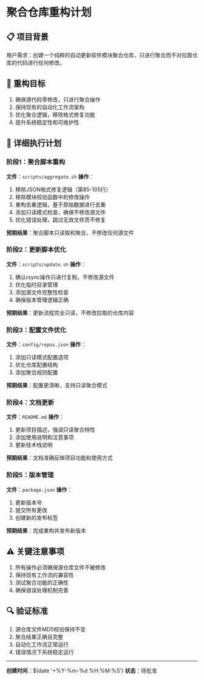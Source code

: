 # 聚合仓库重构计划

## 📋 项目背景
用户需求：创建一个纯粹的自动更新软件模块聚合仓库，只进行聚合而不对拉取仓库的代码进行任何修改。

## 🎯 重构目标
1. 确保源代码零修改，只进行聚合操作
2. 保持现有的自动化工作流架构
3. 优化聚合逻辑，移除格式修复功能
4. 提升系统稳定性和可维护性

## 📝 详细执行计划

### 阶段1：聚合脚本重构
**文件**：`scripts/aggregate.sh`
**操作**：
1. 移除JSON格式修复逻辑（第85-105行）
2. 移除模块校验函数中的修改操作
3. 重构去重逻辑，基于原始数据进行去重
4. 添加只读模式检查，确保不修改源文件
5. 优化错误处理，跳过无效文件而不修复

**预期结果**：聚合脚本只读取和聚合，不修改任何源文件

### 阶段2：更新脚本优化
**文件**：`scripts/update.sh`
**操作**：
1. 确认rsync操作只进行复制，不修改源文件
2. 优化临时目录管理
3. 添加源文件完整性检查
4. 确保版本管理逻辑正确

**预期结果**：更新流程完全只读，不修改拉取的仓库内容

### 阶段3：配置文件优化
**文件**：`config/repos.json`
**操作**：
1. 添加只读模式配置选项
2. 优化仓库配置结构
3. 添加聚合规则配置

**预期结果**：配置更清晰，支持只读聚合模式

### 阶段4：文档更新
**文件**：`README.md`
**操作**：
1. 更新项目描述，强调只读聚合特性
2. 添加使用说明和注意事项
3. 更新技术栈说明

**预期结果**：文档准确反映项目功能和使用方式

### 阶段5：版本管理
**文件**：`package.json`
**操作**：
1. 更新版本号
2. 提交所有更改
3. 创建新的发布标签

**预期结果**：完成重构并发布新版本

## ⚠️ 关键注意事项
1. 所有操作必须确保源仓库文件不被修改
2. 保持现有工作流的兼容性
3. 测试聚合功能的正确性
4. 确保错误处理机制完善

## 🔍 验证标准
1. 源仓库文件MD5校验保持不变
2. 聚合结果正确且完整
3. 自动化工作流正常运行
4. 错误情况下系统稳定运行

---
**创建时间**：$(date '+%Y-%m-%d %H:%M:%S')
**状态**：待批准